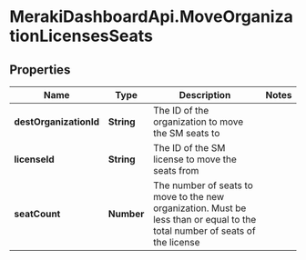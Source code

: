 # MerakiDashboardApi.MoveOrganizationLicensesSeats

## Properties
Name | Type | Description | Notes
------------ | ------------- | ------------- | -------------
**destOrganizationId** | **String** | The ID of the organization to move the SM seats to | 
**licenseId** | **String** | The ID of the SM license to move the seats from | 
**seatCount** | **Number** | The number of seats to move to the new organization. Must be less than or equal to the total number of seats of the license | 


